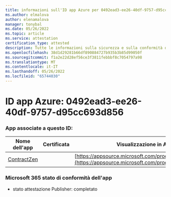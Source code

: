 ```yaml
---
title: informazioni sull'ID app Azure per 0492ead3-ee26-40df-9757-d95cc693d856
ms.author: elmalova
author: elenamalova
manager: tonybal
ms.date: 05/26/2022
ms.topic: article
ms.service: attestation
certification_type: attested
description: Tutte le informazioni sulla sicurezza e sulla conformità disponibili per 0492ead3-ee26-40df-9757-d95cc693d856.
ms.openlocfilehash: 38d1d29281b66df890884727b935b3b85d99050f
ms.sourcegitcommit: f1a2e22d28ef56ce3f3811febbbf8c7054797a98
ms.translationtype: MT
ms.contentlocale: it-IT
ms.lasthandoff: 05/26/2022
ms.locfileid: "65744030"
---
```

# <a name="azure-app-id-0492ead3-ee26-40df-9757-d95cc693d856"></a>ID app Azure: 0492ead3-ee26-40df-9757-d95cc693d856


### <a name="apps-associated-with-this-id"></a>App associate a questo ID:
| **Nome dell'app** | **Certificata** | **Visualizzazione in AppSource** |
|--------------|---------------|-----------------------|
| [ContractZen](../forward/WA200001389.md) |  | [https://appsource.microsoft.com/product/office/WA200001389](https://appsource.microsoft.com/product/office/WA200001389) |

### <a name="microsoft-365-app-compliance-status"></a>Microsoft 365 stato di conformità dell'app
- stato attestazione Publisher: completato
